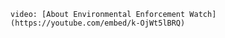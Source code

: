 <!--This is the main content file to edit for this page. It is embedded in src/pages/events.js, which adds additional content. The page title comes from the .json in this same folder.-->

`video: [About Environmental Enforcement Watch](https://youtube.com/embed/k-OjWt5lBRQ)`
